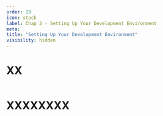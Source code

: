 ```yaml
---
order: 29
icon: stack
label: Chap 2 - Setting Up Your Development Environment
meta:
title: "Setting Up Your Development Environment"
visibility: hidden
---
```

# XX

![]()

# XXXXXXXX

